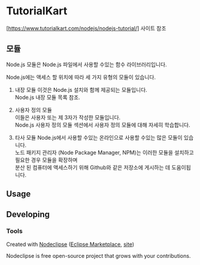 

# TutorialKart
[https://www.tutorialkart.com/nodejs/nodejs-tutorial/] 사이트 참조

## 모듈
Node.js 모듈은 Node.js 파일에서 사용할 수있는 함수 라이브러리입니다.  
  
Node.js에는 액세스 할 위치에 따라 세 가지 유형의 모듈이 있습니다.  
    
1. 내장 모듈
이것은 Node.js 설치와 함께 제공되는 모듈입니다.  
Node.js 내장 모듈 목록 참조.
 
2. 사용자 정의 모듈  
이들은 사용자 또는 제 3자가 작성한 모듈입니다.   
Node.js 사용자 정의 모듈 섹션에서 사용자 정의 모듈에 대해 자세히 학습합니다.

3. 타사 모듈
Node.js에서 사용할 수있는 온라인으로 사용할 수있는 많은 모듈이 있습니다.  
노드 패키지 관리자 (Node Package Manager, NPM)는 이러한 모듈을 설치하고 필요한 경우 모듈을 확장하며   
분산 된 컴퓨터에 액세스하기 위해 Github와 같은 저장소에 게시하는 데 도움이됩니다.  
 
## Usage



## Developing



### Tools

Created with [Nodeclipse](https://github.com/Nodeclipse/nodeclipse-1)
 ([Eclipse Marketplace](http://marketplace.eclipse.org/content/nodeclipse), [site](http://www.nodeclipse.org))   

Nodeclipse is free open-source project that grows with your contributions.
